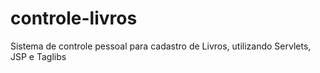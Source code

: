 # controle-livros
 Sistema de controle pessoal para cadastro de Livros, utilizando Servlets, JSP e Taglibs
